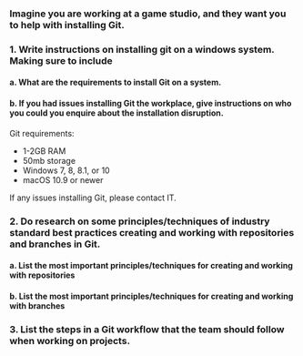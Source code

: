 ### Imagine you are working at a game studio, and they want you to help with installing Git. 
### 1.	Write instructions on installing git on a windows system. Making sure to include
#### a.	What are the requirements to install Git on a system.
#### b.	If you had issues installing Git the workplace, give instructions on who you could you enquire about the installation disruption.
Git requirements:
- 1-2GB RAM
- 50mb storage
- Windows 7, 8, 8.1, or 10
- macOS 10.9 or newer

If any issues installing Git, please contact IT.
### 2.	Do research on some principles/techniques of industry standard best practices creating and working with repositories and branches in Git. 
#### a.	List the most important principles/techniques for creating and working with repositories
#### b.	List the most important principles/techniques for creating and working with branches
### 3.	List the steps in a Git workflow that the team should follow when working on projects.

